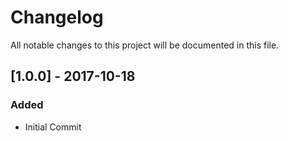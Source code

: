 # Changelog
All notable changes to this project will be documented in this file.

## [1.0.0] - 2017-10-18
### Added
- Initial Commit